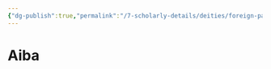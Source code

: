 ```yaml
---
{"dg-publish":true,"permalink":"/7-scholarly-details/deities/foreign-pantheons/the-sacred-dragons/aiba/","noteIcon":""}
---
```


# Aiba
